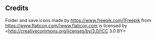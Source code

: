Credits
-------

Folder and save icons made by <https://www.freepik.com/|Freepik> from <https://www.flaticon.com/|www.flaticon.com> is licensed by <http://creativecommons.org/licenses/by/3.0/|CC 3.0 BY>
